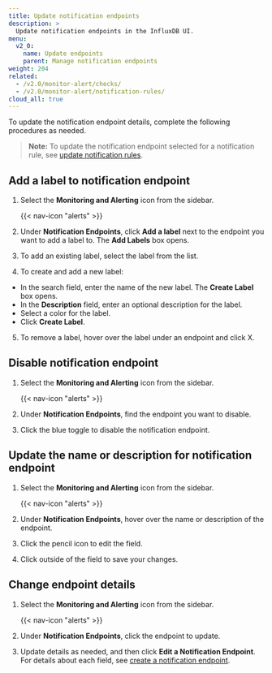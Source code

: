 ```yaml
---
title: Update notification endpoints
description: >
  Update notification endpoints in the InfluxDB UI.
menu:
  v2_0:
    name: Update endpoints
    parent: Manage notification endpoints
weight: 204
related:
  - /v2.0/monitor-alert/checks/
  - /v2.0/monitor-alert/notification-rules/
cloud_all: true
---
```


To update the notification endpoint details, complete the following procedures as needed.

> **Note:** To update the notification endpoint selected for a notification rule, see [update notification rules](/v2.0/cloud/monitor-alert/update-notification-rules/).

## Add a label to notification endpoint

1. Select the **Monitoring and Alerting** icon from the sidebar.

    {{< nav-icon "alerts" >}}

2. Under **Notification Endpoints**, click **Add a label** next to the endpoint you want to add a label to. The **Add Labels** box opens.
3. To add an existing label, select the label from the list.
4. To create and add a new label:

  - In the search field, enter the name of the new label. The **Create Label** box opens.
  - In the **Description** field, enter an optional description for the label.
  - Select a color for the label.
  - Click **Create Label**.

5. To remove a label, hover over the label under an endpoint and click X.


## Disable notification endpoint

1. Select the **Monitoring and Alerting** icon from the sidebar.


    {{< nav-icon "alerts" >}}


2. Under **Notification Endpoints**, find the endpoint you want to disable.
3. Click the blue toggle to disable the notification endpoint.

## Update the name or description for notification endpoint

1. Select the **Monitoring and Alerting** icon from the sidebar.


    {{< nav-icon "alerts" >}}


2. Under **Notification Endpoints**, hover over the name or description of the endpoint.
3. Click the pencil icon to edit the field.
4. Click outside of the field to save your changes.

## Change endpoint details

1. Select the **Monitoring and Alerting** icon from the sidebar.

    {{< nav-icon "alerts" >}}

2. Under **Notification Endpoints**, click the endpoint to update.
3. Update details as needed, and then click **Edit a Notification Endpoint**. For details about each field, see [create a notification endpoint](v2.0/cloud/monitor-alert/manage-checks/create-notification-endpoints).
